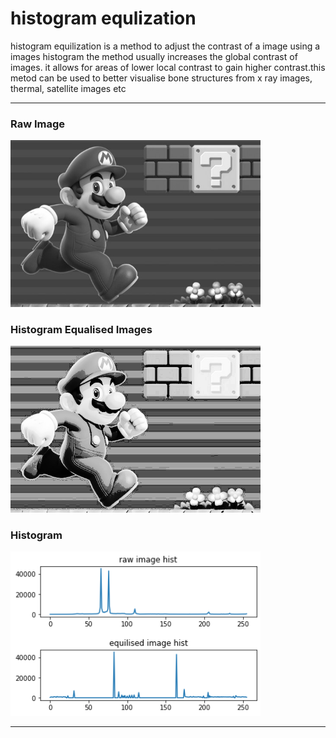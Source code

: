 # histogram equlization
histogram equilization is a method to adjust the contrast of a image using a images histogram
the method usually increases the global contrast of images. it allows for areas of lower local
contrast to gain higher contrast.this metod can be used to better visualise bone structures from
x ray images, thermal, satellite images etc

-----------------------------------------------------------------------------------------------------
  ### Raw Image
   <img src="rawImage.jpg" width="400">
  
  ### Histogram Equalised Images
   <img src="equalisedImg.jpg" width="400"> 
  
  ### Histogram
  <img src="histogram.png" width="400"> 
  
-----------------------------------------------------------------------------------------------------
